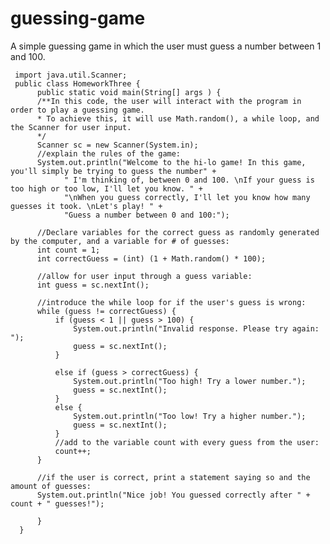 # guessing-game
A simple guessing game in which the user must guess a number between 1 and 100.

     import java.util.Scanner;
     public class HomeworkThree {
          public static void main(String[] args ) {
          /**In this code, the user will interact with the program in order to play a guessing game.
          * To achieve this, it will use Math.random(), a while loop, and the Scanner for user input.
          */
          Scanner sc = new Scanner(System.in);
          //explain the rules of the game:
          System.out.println("Welcome to the hi-lo game! In this game, you'll simply be trying to guess the number" +
                " I'm thinking of, between 0 and 100. \nIf your guess is too high or too low, I'll let you know. " +
                "\nWhen you guess correctly, I'll let you know how many guesses it took. \nLet's play! " +
                "Guess a number between 0 and 100:");

          //Declare variables for the correct guess as randomly generated by the computer, and a variable for # of guesses:
          int count = 1;
          int correctGuess = (int) (1 + Math.random() * 100);

          //allow for user input through a guess variable:
          int guess = sc.nextInt();

          //introduce the while loop for if the user's guess is wrong:
          while (guess != correctGuess) {
              if (guess < 1 || guess > 100) {
                  System.out.println("Invalid response. Please try again: ");
                  guess = sc.nextInt();
              }

              else if (guess > correctGuess) {
                  System.out.println("Too high! Try a lower number.");
                  guess = sc.nextInt();
              }
              else {
                  System.out.println("Too low! Try a higher number.");
                  guess = sc.nextInt();
              }
              //add to the variable count with every guess from the user:
              count++;
          }

          //if the user is correct, print a statement saying so and the amount of guesses:
          System.out.println("Nice job! You guessed correctly after " + count + " guesses!");

          }
      }
